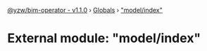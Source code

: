 [@yzw/bim-operator - v1.1.0](../README.md) › [Globals](../globals.md) › ["model/index"](_model_index_.md)

# External module: "model/index"


